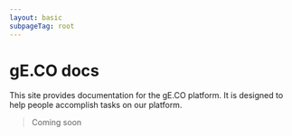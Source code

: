 ```yaml
---
layout: basic
subpageTag: root
---
```


# gE.CO docs

This site provides documentation for the gE.CO platform.
It is designed to help people accomplish tasks on our platform.

> <span class="is-size-3">Coming soon</span>
